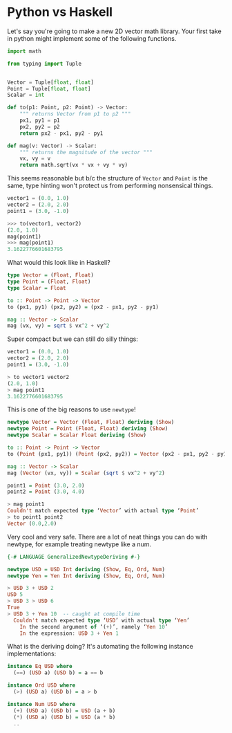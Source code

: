 # Python vs Haskell

Let's say you're going to make a new 2D vector math library. Your first take in python might implement some of the following functions.

```python
import math

from typing import Tuple


Vector = Tuple[float, float]
Point = Tuple[float, float]
Scalar = int

def to(p1: Point, p2: Point) -> Vector:
    """ returns Vector from p1 to p2 """
    px1, py1 = p1
    px2, py2 = p2
    return px2 - px1, py2 - py1

def mag(v: Vector) -> Scalar:
    """ returns the magnitude of the vector """
    vx, vy = v
    return math.sqrt(vx * vx + vy * vy)
```

This seems reasonable but b/c the structure of `Vector` and `Point` is the same, type hinting won't protect us from performing nonsensical things.

```python
vector1 = (0.0, 1.0)
vector2 = (2.0, 2.0)
point1 = (3.0, -1.0)

>>> to(vector1, vector2)
(2.0, 1.0)
mag(point1)
>>> mag(point1)
3.1622776601683795
```

What would this look like in Haskell?

```haskell
type Vector = (Float, Float)
type Point = (Float, Float)
type Scalar = Float

to :: Point -> Point -> Vector
to (px1, py1) (px2, py2) = (px2 - px1, py2 - py1)

mag :: Vector -> Scalar
mag (vx, vy) = sqrt $ vx^2 + vy^2
```

Super compact but we can still do silly things:
```haskell
vector1 = (0.0, 1.0)
vector2 = (2.0, 2.0)
point1 = (3.0, -1.0)

> to vector1 vector2
(2.0, 1.0)
> mag point1
3.1622776601683795
```

This is one of the big reasons to use `newtype`!

```haskell
newtype Vector = Vector (Float, Float) deriving (Show)
newtype Point = Point (Float, Float) deriving (Show)
newtype Scalar = Scalar Float deriving (Show)

to :: Point -> Point -> Vector
to (Point (px1, py1)) (Point (px2, py2)) = Vector (px2 - px1, py2 - py1)

mag :: Vector -> Scalar
mag (Vector (vx, vy)) = Scalar (sqrt $ vx^2 + vy^2)

point1 = Point (3.0, 2.0)
point2 = Point (3.0, 4.0)

> mag point1
Couldn't match expected type ‘Vector’ with actual type ‘Point’
> to point1 point2
Vector (0.0,2.0)
```

Very cool and very safe. There are a lot of neat things you can do with newtype, for example treating newtype like a num.

```haskell
{-# LANGUAGE GeneralizedNewtypeDeriving #-}

newtype USD = USD Int deriving (Show, Eq, Ord, Num)
newtype Yen = Yen Int deriving (Show, Eq, Ord, Num)

> USD 3 + USD 2
USD 5
> USD 3 > USD 6
True
> USD 3 + Yen 10  -- caught at compile time
  Couldn't match expected type ‘USD’ with actual type ‘Yen’
    In the second argument of ‘(+)’, namely ‘Yen 10’
    In the expression: USD 3 + Yen 1
```

What is the deriving doing? It's automating the following instance implementations:

```haskell
instance Eq USD where
  (==) (USD a) (USD b) = a == b

instance Ord USD where
  (>) (USD a) (USD b) = a > b

instance Num USD where
  (+) (USD a) (USD b) = USD (a + b)
  (*) (USD a) (USD b) = USD (a * b)
  ..
```
